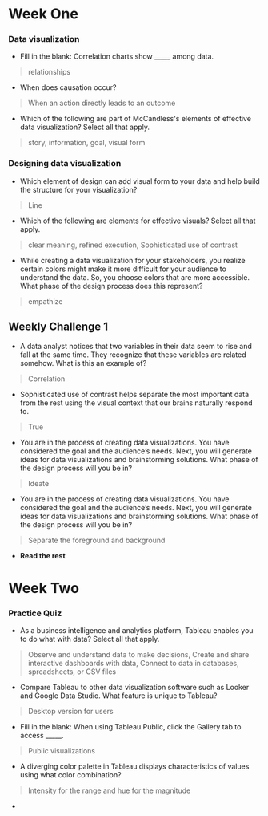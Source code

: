 # Week One
### Data visualization
- Fill in the blank: Correlation charts show _____ among data.
> relationships
- When does causation occur?
> When an action directly leads to an outcome 
- Which of the following are part of McCandless's elements of effective data visualization? Select all that apply.
> story, information, goal, visual form
### Designing data visualization
- Which element of design can add visual form to your data and help build the structure for your visualization?
> Line
- Which of the following are elements for effective visuals? Select all that apply.
> clear meaning, refined execution, Sophisticated use of contrast
- While creating a data visualization for your stakeholders, you realize certain colors might make it more difficult for your audience to understand the data. So, you choose colors that are more accessible. What phase of the design process does this represent?
> empathize 


## Weekly Challenge 1
- A data analyst notices that two variables in their data seem to rise and fall at the same time. They recognize that these variables are related somehow. What is this an example of?
> Correlation
- Sophisticated use of contrast helps separate the most important data from the rest using the visual context that our brains naturally respond to. 
> True
- You are in the process of creating data visualizations. You have considered the goal and the audience’s needs. Next, you will generate ideas for data visualizations and brainstorming solutions. What phase of the design process will you be in?
> Ideate
- You are in the process of creating data visualizations. You have considered the goal and the audience’s needs. Next, you will generate ideas for data visualizations and brainstorming solutions. What phase of the design process will you be in?
> Separate the foreground and background
- **Read the rest**


# Week Two
### Practice Quiz
- As a business intelligence and analytics platform, Tableau enables you to do what with data? Select all that apply.
> Observe and understand data to make decisions, Create and share interactive dashboards with data, Connect to data in databases, spreadsheets, or CSV files
- Compare Tableau to other data visualization software such as Looker and Google Data Studio. What feature is unique to Tableau?
> Desktop version for users
- Fill in the blank: When using Tableau Public, click the Gallery tab to access _____.
> Public visualizations
- A diverging color palette in Tableau displays characteristics of values using what color combination?
> Intensity for the range and hue for the magnitude
- 
